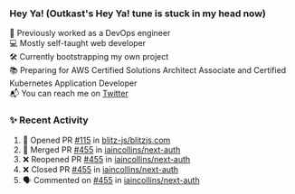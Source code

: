 ### Hey Ya! (Outkast's Hey Ya! tune is stuck in my head now)

💼 Previously worked as a DevOps engineer  
💻 Mostly self-taught web developer  
🛠️ Currently bootstrapping my own project  
📚 Preparing for AWS Certified Solutions Architect Associate and Certified Kubernetes Application Developer  
📬 You can reach me on [Twitter](https://twitter.com/LoriKarikari)  

### ✨ Recent Activity

<!--START_SECTION:activity-->
1. 💪 Opened PR [#115](https://github.com//blitz-js/blitzjs.com/pull/115) in [blitz-js/blitzjs.com](https://github.com//blitz-js/blitzjs.com)
2. 🎉 Merged PR [#455](https://github.com//iaincollins/next-auth/pull/455) in [iaincollins/next-auth](https://github.com//iaincollins/next-auth)
3. ❌ Reopened PR [#455](https://github.com//iaincollins/next-auth/pull/455) in [iaincollins/next-auth](https://github.com//iaincollins/next-auth)
4. ❌ Closed PR [#455](https://github.com//iaincollins/next-auth/pull/455) in [iaincollins/next-auth](https://github.com//iaincollins/next-auth)
5. 🗣 Commented on [#455](https://github.com//iaincollins/next-auth/issues/455) in [iaincollins/next-auth](https://github.com//iaincollins/next-auth)
<!--END_SECTION:activity-->
